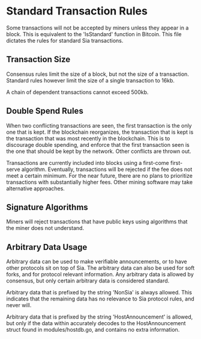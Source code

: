 Standard Transaction Rules
==========================

Some transactions will not be accepted by miners unless they appear in a block.
This is equivalent to the 'IsStandard' function in Bitcoin. This file dictates
the rules for standard Sia transactions.

Transaction Size
----------------

Consensus rules limit the size of a block, but not the size of a transaction.
Standard rules however limit the size of a single transaction to 16kb.

A chain of dependent transactions cannot exceed 500kb.

Double Spend Rules
------------------

When two conflicting transactions are seen, the first transaction is the only
one that is kept. If the blockchain reorganizes, the transaction that is kept
is the transaction that was most recently in the blockchain. This is to
discourage double spending, and enforce that the first transaction seen is the
one that should be kept by the network. Other conflicts are thrown out.

Transactions are currently included into blocks using a first-come first-serve
algorithm. Eventually, transactions will be rejected if the fee does not meet a
certain minimum. For the near future, there are no plans to prioritize
transactions with substantially higher fees. Other mining software may take
alternative approaches.

Signature Algorithms
--------------------

Miners will reject transactions that have public keys using algorithms that the
miner does not understand.

Arbitrary Data Usage
--------------------

Arbitrary data can be used to make verifiable announcements, or to have other
protocols sit on top of Sia. The arbitrary data can also be used for soft
forks, and for protocol relevant information. Any arbitrary data is allowed by
consensus, but only certain arbitrary data is considered standard.

Arbitrary data that is prefixed by the string 'NonSia' is always allowed. This
indicates that the remaining data has no relevance to Sia protocol rules, and
never will.

Arbitrary data that is prefixed by the string 'HostAnnouncement' is allowed,
but only if the data within accurately decodes to the HostAnnouncement struct
found in modules/hostdb.go, and contains no extra information.
